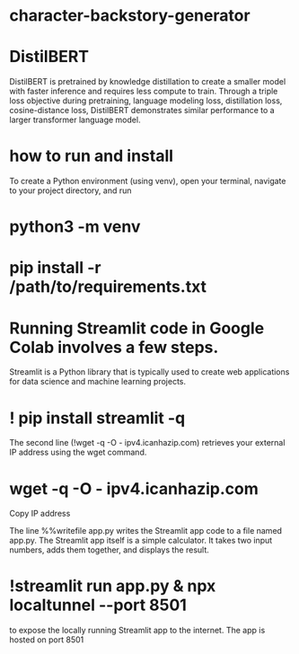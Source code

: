 # character-backstory-generator
# DistilBERT
DistilBERT is pretrained by knowledge distillation to create a smaller model with faster inference and requires less compute to train. Through a triple loss objective during pretraining, language modeling loss, distillation loss, cosine-distance loss, DistilBERT demonstrates similar performance to a larger transformer language model.

# how to run and install 
To create a Python environment (using venv), open your terminal, navigate to your project directory, and run 

# python3 -m venv
# pip install -r /path/to/requirements.txt

# Running Streamlit code in Google Colab involves a few steps.

Streamlit is a Python library that is typically used to create web applications for data science and machine learning projects.

# ! pip install streamlit -q
The second line (!wget -q -O - ipv4.icanhazip.com) retrieves your external IP address using the wget command.

# wget -q -O - ipv4.icanhazip.com

Copy IP address

The line %%writefile app.py writes the Streamlit app code to a file named app.py. The Streamlit app itself is a simple calculator. It takes two input numbers, adds them together, and displays the result.

# !streamlit run app.py & npx localtunnel --port 8501
to expose the locally running Streamlit app to the internet. The app is hosted on port 8501
